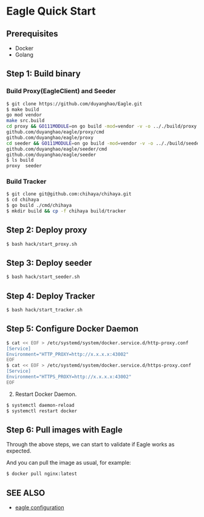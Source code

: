 # Eagle Quick Start

## Prerequisites

* Docker
* Golang

## Step 1: Build binary

### Build Proxy(EagleClient) and Seeder
 
```bash
$ git clone https://github.com/duyanghao/Eagle.git
$ make build
go mod vendor
make src.build
cd proxy && GO111MODULE=on go build -mod=vendor -v -o .././build/proxy
github.com/duyanghao/eagle/proxy/cmd
github.com/duyanghao/eagle/proxy
cd seeder && GO111MODULE=on go build -mod=vendor -v -o .././build/seeder
github.com/duyanghao/eagle/seeder/cmd
github.com/duyanghao/eagle/seeder
$ ls build
proxy  seeder
```

### Build Tracker

```bash
$ git clone git@github.com:chihaya/chihaya.git
$ cd chihaya
$ go build ./cmd/chihaya    
$ mkdir build && cp -f chihaya build/tracker
```

## Step 2: Deploy proxy

```bash
$ bash hack/start_proxy.sh
```

## Step 3: Deploy seeder

```bash
$ bash hack/start_seeder.sh
``` 

## Step 4: Deploy Tracker

```bash
$ bash hack/start_tracker.sh
```

## Step 5: Configure Docker Daemon

```bash
$ cat << EOF > /etc/systemd/system/docker.service.d/http-proxy.conf
[Service]
Environment="HTTP_PROXY=http://x.x.x.x:43002"
EOF
$ cat << EOF > /etc/systemd/system/docker.service.d/https-proxy.conf
[Service]
Environment="HTTPS_PROXY=http://x.x.x.x:43002"
EOF
```

2. Restart Docker Daemon.

```bash
$ systemctl daemon-reload
$ systemctl restart docker
```

## Step 6: Pull images with Eagle

Through the above steps, we can start to validate if Eagle works as expected.

And you can pull the image as usual, for example:

```bash
$ docker pull nginx:latest
```

## SEE ALSO

- [eagle configuration](../configuration/configuration.md)

